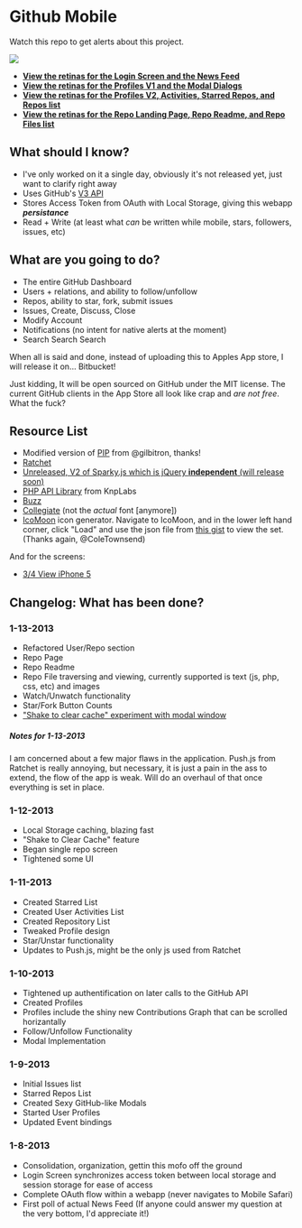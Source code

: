 Github Mobile
=============

Watch this repo to get alerts about this project.


<img src="https://github.com/jakiestfu/Github-Mobile/raw/master/screens/vanity/vanity.jpeg">

* <b><u>View the retinas for the <a href="https://github.com/jakiestfu/Github-Mobile/raw/master/screens/real/login_v1.png">Login Screen</a> and the <a href="https://github.com/jakiestfu/Github-Mobile/raw/master/screens/real/news_v1.png">News Feed</a></u></b>
* <b><u>View the retinas for the <a href="https://github.com/jakiestfu/Github-Mobile/raw/master/screens/real/profiles_v1.png">Profiles V1</a> and the <a href="https://github.com/jakiestfu/Github-Mobile/raw/master/screens/real/modals_v1.png">Modal Dialogs</a></u></b>
* <b><u>View the retinas for the <a href="https://github.com/jakiestfu/Github-Mobile/raw/master/screens/real/profiles_v2.png">Profiles V2</a>, <a href="https://github.com/jakiestfu/Github-Mobile/raw/master/screens/real/activity_list.png">Activities</a>, <a href="https://github.com/jakiestfu/Github-Mobile/raw/master/screens/real/starred_list.png">Starred Repos</a>, and <a href="https://github.com/jakiestfu/Github-Mobile/raw/master/screens/real/repo_list.png">Repos list</a></u></b>
* <b><u>View the retinas for the <a href="https://github.com/jakiestfu/Github-Mobile/raw/master/screens/real/repos/repo_v1.png" target="_blank">Repo Landing Page</a>, <a href="https://github.com/jakiestfu/Github-Mobile/raw/master/screens/real/repos/repo_readme_v1.png" target="_blank">Repo Readme</a>, and <a href="https://github.com/jakiestfu/Github-Mobile/raw/master/screens/real/repos/repo_files_v1.png" target="_blank">Repo Files list</a></u></b>

## What should I know?
* I've only worked on it a single day, obviously it's not released yet, just want to clarify right away
* Uses GitHub's <a href="http://developer.github.com/v3/" target="_blank">V3 API</a>
* Stores Access Token from OAuth with Local Storage, giving this webapp ***persistance***
* Read + Write (at least what *can* be written while mobile, stars, followers, issues, etc) 

## What are you going to do?

* The entire GitHub Dashboard
* Users + relations, and ability to follow/unfollow
* Repos, ability to star, fork, submit issues
* Issues, Create, Discuss, Close
* Modify Account
* Notifications (no intent for native alerts at the moment)
* Search Search Search

When all is said and done, instead of uploading this to Apples App store, I will release it on... Bitbucket! 

Just kidding, It will be open sourced on GitHub under the MIT license. The current GitHub clients in the App Store all look like crap and *are not free*. What the fuck?

## Resource List
* Modified version of <a href="https://github.com/gilbitron/PIP" target="_blank">PIP</a> from @gilbitron, thanks!
* <a href="https://github.com/maker/ratchet" target="_blank">Ratchet</a>
* <a href="http://sparkyjs.com/" target="_blank">Unreleased, V2 of Sparky.js which is jQuery <b>independent</b> (will release soon)</a>
* <a href="https://github.com/KnpLabs/php-github-api" target="_blank">PHP API Library</a> from KnpLabs
* <a href="https://github.com/kriswallsmith/Buzz" target="_blank">Buzz</a>
* <a href="http://www.fontspace.com/k-type/collegiate">Collegiate</a> (not the *actual* font [anymore])
* <a href="http://icomoon.io/app/">IcoMoon</a> icon generator. Navigate to IcoMoon, and in the lower left hand corner, click "Load" and use the json file from <a href="https://gist.github.com/raw/4491033/70697995ec79491656a5c94ab71dffb4f03196ae/IcoMoon%20Session.json" target="_blank">this gist</a> to view the set. (Thanks again, @ColeTownsend)

And for the screens:

* <a href="http://www.pixeden.com/psd-mock-up-templates/3/4-view-iphone-5-psd-vector-mockup" target="_blank">3/4 View iPhone 5</a>


## Changelog: What has been done?
### 1-13-2013
* Refactored User/Repo section
* Repo Page
* Repo Readme
* Repo File traversing and viewing, currently supported is text (js, php, css, etc) and images
* Watch/Unwatch functionality
* Star/Fork Button Counts
* <a href="https://raw.github.com/jakiestfu/Github-Mobile/master/screens/real/cache_v1.png" target="_blank">"Shake to clear cache" experiment with modal window</a>

##### Notes for 1-13-2013
I am concerned about a few major flaws in the application. Push.js from Ratchet is really annoying, but necessary, it is just a pain in the ass to extend, the flow of the app is weak. Will do an overhaul of that once everything is set in place.

### 1-12-2013
* Local Storage caching, blazing fast
* "Shake to Clear Cache" feature
* Began single repo screen
* Tightened some UI

### 1-11-2013
* Created Starred List
* Created User Activities List
* Created Repository List
* Tweaked Profile design
* Star/Unstar functionality
* Updates to Push.js, might be the only js used from Ratchet

### 1-10-2013
* Tightened up authentification on later calls to the GitHub API
* Created Profiles
* Profiles include the shiny new Contributions Graph that can be scrolled horizantally
* Follow/Unfollow Functionality
* Modal Implementation

### 1-9-2013
* Initial Issues list
* Starred Repos List
* Created Sexy GitHub-like Modals
* Started User Profiles
* Updated Event bindings

### 1-8-2013
* Consolidation, organization, gettin this mofo off the ground
* Login Screen synchronizes access token between local storage and session storage for ease of access
* Complete OAuth flow within a webapp (never navigates to Mobile Safari)
* First poll of actual News Feed (If anyone could answer my question at the very bottom, I'd appreciate it!)

